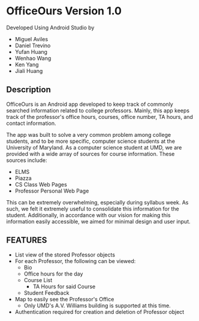 OfficeOurs Version 1.0
===========================

Developed Using Android Studio by
+ Miguel Aviles
+ Daniel Trevino
+ Yufan Huang
+ Wenhao Wang
+ Ken Yang
+ Jiali Huang

Description
-----------
OfficeOurs is an Android app developed to keep track of commonly searched
information related to college professors. Mainly, this app keeps track of the
professor's office hours, courses, office number, TA hours, and contact
information.

The app was built to solve a very common problem among college students, and
to be more specific, computer science students at the University of Maryland. As
a computer science student at UMD, we are provided with a wide array of sources
for course information. These sources include:
+ ELMS
+ Piazza
+ CS Class Web Pages
+ Professor Personal Web Page

This can be extremely overwhelming, especially during syllabus week.
As such, we felt it extremely useful to consolidate this information for the
student. Additionally, in accordance with our vision for making this information
easily accessible, we aimed for minimal design and user input.

## FEATURES
- List view of the stored Professor objects
- For each Professor, the following can be viewed:
    - Bio
    - Office hours for the day
    - Course List
        - TA Hours for said Course
    - Student Feedback
- Map to easily see the Professor's Office
    - Only UMD's A.V. Williams building is supported at this time.
- Authentication required for creation and deletion of Professor object
